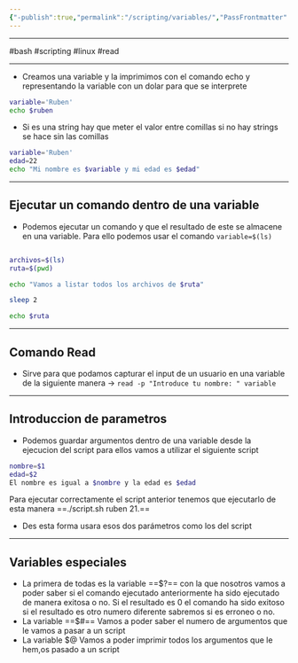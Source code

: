 ```yaml
---
{"-publish":true,"permalink":"/scripting/variables/","PassFrontmatter":true}
---
```



------------
#bash #scripting #linux #read 

----
- Creamos una variable y la imprimimos con el comando echo y representando la variable con un dolar para que se interprete


```bash
variable='Ruben'
echo $ruben
```

- Si es una string hay que meter el valor entre comillas si no hay strings se hace sin las comillas
```bash
variable='Ruben'
edad=22
echo "Mi nombre es $variable y mi edad es $edad"
```



--------------------------

## Ejecutar un comando dentro de una variable

- Podemos ejecutar un comando y que el resultado de este se almacene en una variable. Para ello podemos usar el comando `variable=$(ls)`
```bash

archivos=$(ls)
ruta=$(pwd)

echo "Vamos a listar todos los archivos de $ruta"

sleep 2

echo $ruta

```

----------

## Comando Read

- Sirve para que podamos capturar el input de un usuario en una variable de la siguiente manera -> `read -p "Introduce tu nombre: " variable`


---------------------------------

## Introduccion de parametros

- Podemos guardar argumentos dentro de una variable desde la ejecucion del script para ellos vamos a utilizar el siguiente script
```bash
nombre=$1
edad=$2
El nombre es igual a $nombre y la edad es $edad
```

Para ejecutar correctamente el script anterior tenemos que ejecutarlo de esta manera ==./script.sh ruben 21.==
- Des esta forma usara esos dos parámetros como los del script

---------------

## Variables especiales

- La primera de todas es la variable ==$?== con la que nosotros vamos a poder saber si el comando ejecutado anteriormente ha sido ejecutado de manera exitosa o no. Si el resultado es 0 el comando ha sido exitoso si el resultado es otro numero diferente sabremos si es erroneo o no.
- La variable ==$#== Vamos a poder saber el numero de argumentos que le vamos a pasar a un script
- La variable $@ Vamos a poder imprimir todos los argumentos que le hem,os pasado a un script